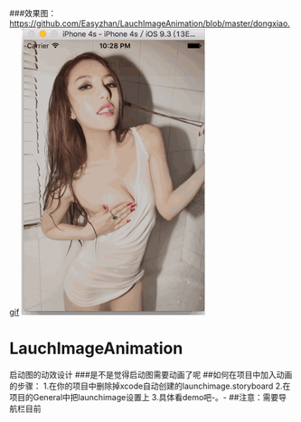 ###效果图：https://github.com/Easyzhan/LauchImageAnimation/blob/master/dongxiao.gif
![image](https://github.com/Easyzhan/LauchImageAnimation/blob/master/dongxiao.gif)
# LauchImageAnimation
启动图的动效设计
###是不是觉得启动图需要动画了呢
##如何在项目中加入动画的步骤：
  1.在你的项目中删除掉xcode自动创建的launchimage.storyboard
  2.在项目的General中把launchimage设置上
  3.具体看demo吧-。-
##注意：需要导航栏目前
